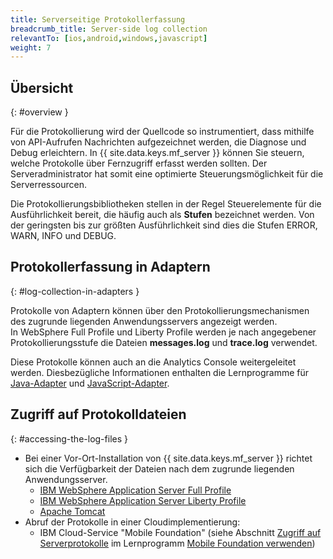 ```yaml
---
title: Serverseitige Protokollerfassung
breadcrumb_title: Server-side log collection
relevantTo: [ios,android,windows,javascript]
weight: 7
---
```

<!-- NLS_CHARSET=UTF-8 -->
## Übersicht
{: #overview }

Für die Protokollierung wird der Quellcode so instrumentiert, dass mithilfe von API-Aufrufen Nachrichten aufgezeichnet werden, die Diagnose und Debug erleichtern. In {{ site.data.keys.mf_server }} können Sie steuern, welche Protokolle über Fernzugriff erfasst werden sollten. Der Serveradministrator hat somit eine optimierte Steuerungsmöglichkeit für die Serverressourcen. 

Die Protokollierungsbibliotheken stellen in der Regel Steuerelemente für die Ausführlichkeit bereit, die häufig auch als **Stufen** bezeichnet werden. Von der geringsten bis zur größten Ausführlichkeit sind dies die Stufen ERROR, WARN, INFO und DEBUG.

## Protokollerfassung in Adaptern
{: #log-collection-in-adapters }

Protokolle von Adaptern können über den Protokollierungsmechanismen des zugrunde liegenden Anwendungsservers angezeigt werden.   
In WebSphere Full Profile und Liberty Profile werden
je nach angegebener Protokollierungsstufe die Dateien **messages.log** und **trace.log** verwendet. 

Diese Protokolle können auch an die Analytics Console weitergeleitet werden.
Diesbezügliche Informationen enthalten die Lernprogramme für [Java-Adapter](java-adapter) und [JavaScript-Adapter](javascript-adapter).

## Zugriff auf Protokolldateien
{: #accessing-the-log-files }

* Bei einer Vor-Ort-Installation von {{ site.data.keys.mf_server }} richtet sich die Verfügbarkeit der Dateien nach dem zugrunde liegenden Anwendungsserver. 
    * [IBM WebSphere Application Server Full Profile](http://ibm.biz/knowctr#SSEQTP_8.5.5/com.ibm.websphere.base.doc/ae/ttrb_trcover.html)
    * [IBM WebSphere Application Server Liberty Profile](http://ibm.biz/knowctr#SSEQTP_8.5.5/com.ibm.websphere.wlp.doc/ae/rwlp_logging.html?cp=SSEQTP_8.5.5%2F1-16-0-0)
    * [Apache Tomcat](http://tomcat.apache.org/tomcat-7.0-doc/logging.html)
* Abruf der Protokolle in einer Cloudimplementierung: 
    * IBM Cloud-Service "Mobile Foundation" (siehe Abschnitt [Zugriff auf Serverprotokolle](../../bluemix/using-mobile-foundation/#accessing-server-logs) im Lernprogramm [Mobile Foundation verwenden](../../bluemix/using-mobile-foundation))
